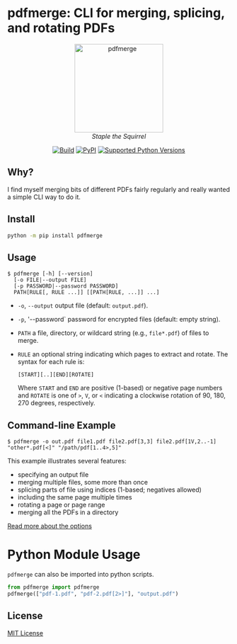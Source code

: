 # pdfmerge: CLI for merging, splicing, and rotating PDFs

<p align="center">
  <a href="https://metaist.github.io/pdfmerge/"><img alt="pdfmerge" width="200" src="https://raw.githubusercontent.com/metaist/pdfmerge/main/staple-the-squirrel.png" /></a><br />
  <em>Staple the Squirrel</em>
</p>
<p align="center">
  <a href="https://github.com/metaist/pdfmerge/actions/workflows/ci.yaml"><img alt="Build" src="https://img.shields.io/github/actions/workflow/status/metaist/pdfmerge/.github/workflows/ci.yaml?branch=main&logo=github"/></a>
  <a href="https://pypi.org/project/pdfmerge"><img alt="PyPI" src="https://img.shields.io/pypi/v/pdfmerge.svg?color=blue" /></a>
  <a href="https://pypi.org/project/pdfmerge"><img alt="Supported Python Versions" src="https://img.shields.io/pypi/pyversions/pdfmerge" /></a>
</p>

## Why?

I find myself merging bits of different PDFs fairly regularly and really wanted a simple CLI way to do it.

## Install

```bash
python -m pip install pdfmerge
```

## Usage

    $ pdfmerge [-h] [--version]
      [-o FILE|--output FILE]
      [-p PASSWORD|--password PASSWORD]
      PATH[RULE[, RULE ...]] [[PATH[RULE, ...]] ...]

- `-o`, `--output` output file (default: `output.pdf`).
- `-p`, '--password` password for encrypted files (default: empty string).
- `PATH` a file, directory, or wildcard string (e.g., `file*.pdf`) of files
  to merge.
- `RULE` an optional string indicating which pages to extract and rotate.
  The syntax for each rule is:

      [START][..][END][ROTATE]

  Where `START` and `END` are positive (1-based) or negative page numbers and
  `ROTATE` is one of `>`, `V`, or `<` indicating a clockwise rotation of
  90, 180, 270 degrees, respectively.

## Command-line Example

    $ pdfmerge -o out.pdf file1.pdf file2.pdf[3,3] file2.pdf[1V,2..-1] "other*.pdf[<]" "/path/pdf[1..4>,5]"

This example illustrates several features:

- specifying an output file
- merging multiple files, some more than once
- splicing parts of file using indices (1-based; negatives allowed)
- including the same page multiple times
- rotating a page or page range
- merging all the PDFs in a directory

[Read more about the options](https://metaist.github.io/pdfmerge/__main__.html)

# Python Module Usage

`pdfmerge` can also be imported into python scripts.

```python
from pdfmerge import pdfmerge
pdfmerge(["pdf-1.pdf", "pdf-2.pdf[2>]"], "output.pdf")
```

## License

[MIT License](https://github.com/metaist/pdfmerge/blob/main/LICENSE.md)
